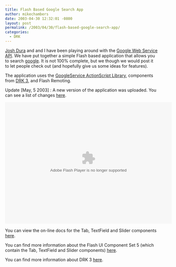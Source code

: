 ```yaml
---
title: Flash Based Google Search App
author: mikechambers
date: 2003-04-30 12:32:01 -0800
layout: post
permalink: /2003/04/30/flash-based-google-search-app/
categories:
  - DRK
---
```



[Josh Dura][1] and and I have been playing around with the [Google Web Service API][2]. We have put together a simple Flash based application that allows you to search [google][3]. It is not 100% complete, but we though we would post it to let people check out (and hopefully give us some ideas for features).

The application uses the [GoogleService ActionScript Library][4], components from [DRK 3][5], and Flash Remoting.

Update [May, 5 2003] : A new version of the application was uploaded. You can see a list of changes [here][6].  
<!--more-->

  
<OBJECT classid="clsid:D27CDB6E-AE6D-11cf-96B8-444553540000" codebase="http://download.macromedia.com/pub/shockwave/cabs/flash/swflash.cab#version=6,0,0,0" WIDTH="550" HEIGHT="400" id="GoogleLoader" ALIGN="">
  <PARAM NAME=movie VALUE="/mesh/drk/GoogleLoader.swf"> <PARAM NAME=quality VALUE=high> <PARAM NAME=bgcolor VALUE=#FFFFFF> <EMBED src="/mesh/drk/GoogleLoader.swf" quality=high bgcolor=#FFFFFF WIDTH="550" HEIGHT="400" NAME="GoogleLoader" ALIGN="" TYPE="application/x-shockwave-flash" PLUGINSPAGE="http://www.macromedia.com/go/getflashplayer"></EMBED>
</OBJECT>

  
You can view the on-line docs for the Tab, TextField and Slider components [here][7].

You can find more information about the Flash UI Component Set 5 (which contain the Tab, TextField and Slider components) [here][8].

You can find more information about DRK 3 [here][9].

 [1]: http://www.joshdura.com
 [2]: http://www.google.com/apis/
 [3]: http://www.google.com
 [4]: http://www.markme.com/mesh/archives/002074.cfm
 [5]: http://www.macromedia.com/software/drk/productinfo/product_overview/volume3/
 [6]: http://www.markme.com/mesh/archives/002389.cfm
 [7]: http://www.macromedia.com/software/drk/productinfo/product_overview/volume3/drk3_docs/index.html
 [8]: http://www.macromedia.com/software/drk/productinfo/product_overview/volume3/flashmx.html
 [9]: http://www.macromedia.com/software/drk/